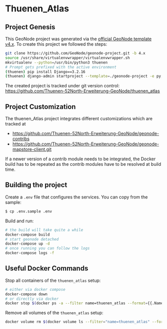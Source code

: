 # Thuenen_Atlas

## Project Genesis

This GeoNode project was generated via the [official GeoNode template v4.x](https://github.com/GeoNode/geonode-project). To create this project we followed the steps:

```sh
git clone https://github.com/GeoNode/geonode-project.git -b 4.x
source /usr/share/virtualenvwrapper/virtualenvwrapper.sh
mkvirtualenv --python=/usr/bin/python3 thuenen
# Prompt gets prefixed with the active environment
(thuenen) pip install Django==3.2.16
(thuenen) django-admin startproject --template=./geonode-project -e py,sh,md,rst,json,yml,ini,env,sample,properties -n monitoring-cron -n Dockerfile thuenen_atlas
```

The created project is tracked under git version control: https://github.com/Thuenen-52North-Erweiterung-GeoNode/thuenen_atlas

## Project Customization

The thuenen_Atlas project integrates different customizations which are tracked at

- https://github.com/Thuenen-52North-Erweiterung-GeoNode/geonode-contribs
- https://github.com/Thuenen-52North-Erweiterung-GeoNode/geonode-mapstore-client.git

If a newer version of a contrib module needs to be integrated, the Docker build has to be repeated as the
contrib modules have to be resolved at build time.

## Building the project

Create a `.env` file that configures the services. You can copy from the sample:

```sh
$ cp .env.sample .env
```

Build and run:

```sh
# the build will take quite a while
docker-compose build
# start geonode detached
docker-compose up -d
# once running you can follow the logs
docker-compose logs -f
```

## Useful Docker Commands

Stop all containers of the `thuenen_atlas` setup:

```sh
# either via docker compose
docker-compose down
# or directly via docker
docker stop $(docker ps -a --filter name=thuenen_atlas --format={{.Names}})
```

Remove all volumes of the `thuenen_atlas` setup:

```sh
docker volume rm $(docker volume ls --filter="name=thuenen_atlas" --format={{.Name}})
```
